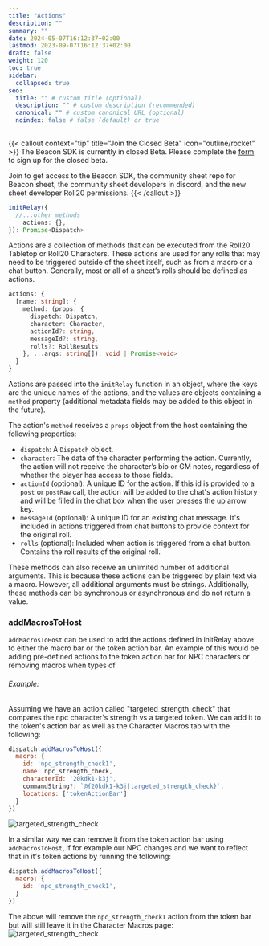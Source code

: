```yaml
---
title: "Actions"
description: ""
summary: ""
date: 2024-05-07T16:12:37+02:00
lastmod: 2023-09-07T16:12:37+02:00
draft: false
weight: 120
toc: true
sidebar:
  collapsed: true
seo:
  title: "" # custom title (optional)
  description: "" # custom description (recommended)
  canonical: "" # custom canonical URL (optional)
  noindex: false # false (default) or true
---
```


{{< callout context="tip" title="Join the Closed Beta" icon="outline/rocket" >}}
The Beacon SDK is currently in closed Beta. Please complete the [form](https://forms.gle/XXnj1SbfmYnUq8Hu9) to sign up for the closed beta.

Join to get access to the Beacon SDK, the community sheet repo for Beacon sheet, the community sheet developers in discord, and the new sheet developer Roll20 permissions.
{{< /callout >}}

```typescript
initRelay({
  //...other methods
    actions: {},
}): Promise<Dispatch>
```

Actions are a collection of methods that can be executed from the Roll20 Tabletop or Roll20 Characters. These actions are used for any rolls that may need to be triggered outside of the sheet itself, such as from a macro or a chat button. Generally, most or all of a sheet’s rolls should be defined as actions.

```typescript
actions: {
  [name: string]: {
    method: (props: {
      dispatch: Dispatch,
      character: Character,
      actionId?: string,
      messageId?: string,
      rolls?: RollResults 
    }, ...args: string[]): void | Promise<void>
  }
}
```

Actions are passed into the  `initRelay` function in an object, where the keys are the unique names of the actions, and the values are objects containing a `method` property (additional metadata fields may be added to this object in the future).

The action's `method` receives a `props` object from the host containing the following properties:

- `dispatch`: A `Dispatch` object.
- `character`: The data of the character performing the action. Currently, the action will not receive the character’s bio or GM notes, regardless of whether the player has access to those fields.
- `actionId` (optional): A unique ID for the action. If this id is provided to a `post` or `postRaw` call, the action will be added to the chat's action history and will be filled in the chat box when the user presses the up arrow key.
- `messageId` (optional): A unique ID for an existing chat message. It's included in actions triggered from chat buttons to provide context for the original roll.
- `rolls` (optional): Included when action is triggered from a chat button. Contains the roll results of the original roll.

These methods can also receive an unlimited number of additional arguments. This is because these actions can be triggered by plain text via a macro. However, all additional arguments must be strings. Additionally, these methods can be synchronous or asynchronous and do not return a value.

### addMacrosToHost
`addMacrosToHost` can be used to add the actions defined in initRelay above to either the macro bar or the token action bar. An example of this would be adding pre-defined actions to the token action bar for NPC characters or removing macros when types of 

###### Example:
Assuming we have an action called "targeted_strength_check" that compares the npc character's strength vs a targeted token. We can add it to the token's action bar as well as the Character Macros tab with the following:

```javascript
dispatch.addMacrosToHost({
  macro: {
    id: 'npc_strength_check1',
    name: npc_strength_check,
    characterId: '20kdk1-k3j',
    commandString?: `@{20kdk1-k3j|targeted_strength_check}`,
    locations: ['tokenActionBar']
  }
})
```

![targeted_strength_check](images/addMacroToHost_npc_example.png)

In a similar way we can remove it from the token action bar using `addMacrosToHost`, if for example our NPC changes and we want to reflect that in it's token actions by running the following:

```javascript
dispatch.addMacrosToHost({
  macro: {
    id: 'npc_strength_check1',
  }
})
```

The above will remove the `npc_strength_check1` action from the token bar but will still leave it in the Character Macros page:
 ![targeted_strength_check](images/addMacroToHost_npc_example02.png)
